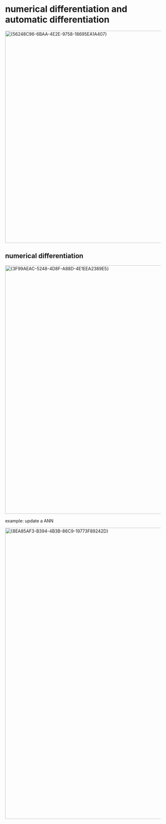
# numerical differentiation and automatic differentiation 

<img width="1845" height="685" alt="{56248C96-6BAA-4E2E-9758-18695EA1A407}" src="https://github.com/user-attachments/assets/7484ef80-73a1-4a76-b08c-d6a5c8dda730" />

## numerical differentiation 
<img width="1833" height="802" alt="{3F99AEAC-5248-4D8F-A88D-4E1EEA2389E5}" src="https://github.com/user-attachments/assets/3c926ba3-b1d0-4ea5-8810-49b4d6075ee8" />

example: update a ANN

<img width="1850" height="940" alt="{8EA85AF3-B394-4B3B-86C9-19773F89242D}" src="https://github.com/user-attachments/assets/e3c33347-5c81-41af-9689-f4d110cf3514" />
